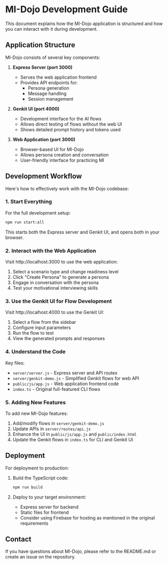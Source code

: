 # MI-Dojo Development Guide

This document explains how the MI-Dojo application is structured and how you can interact with it during development.

## Application Structure

MI-Dojo consists of several key components:

1. **Express Server (port 3000)**
   - Serves the web application frontend
   - Provides API endpoints for:
     - Persona generation
     - Message handling
     - Session management

2. **Genkit UI (port 4000)**
   - Development interface for the AI flows
   - Allows direct testing of flows without the web UI
   - Shows detailed prompt history and tokens used

3. **Web Application (port 3000)**
   - Browser-based UI for MI-Dojo
   - Allows persona creation and conversation
   - User-friendly interface for practicing MI

## Development Workflow

Here's how to effectively work with the MI-Dojo codebase:

### 1. Start Everything

For the full development setup:

```bash
npm run start:all
```

This starts both the Express server and Genkit UI, and opens both in your browser.

### 2. Interact with the Web Application

Visit http://localhost:3000 to use the web application:

1. Select a scenario type and change readiness level
2. Click "Create Persona" to generate a persona
3. Engage in conversation with the persona
4. Test your motivational interviewing skills

### 3. Use the Genkit UI for Flow Development

Visit http://localhost:4000 to use the Genkit UI:

1. Select a flow from the sidebar
2. Configure input parameters
3. Run the flow to test
4. View the generated prompts and responses

### 4. Understand the Code

Key files:

- `server/server.js` - Express server and API routes
- `server/genkit-demo.js` - Simplified Genkit flows for web API
- `public/js/app.js` - Web application frontend code
- `index.ts` - Original full-featured CLI flows

### 5. Adding New Features

To add new MI-Dojo features:

1. Add/modify flows in `server/genkit-demo.js`
2. Update APIs in `server/routes/api.js`
3. Enhance the UI in `public/js/app.js` and `public/index.html`
4. Update the Genkit flows in `index.ts` for CLI and Genkit UI

## Deployment

For deployment to production:

1. Build the TypeScript code:
   ```bash
   npm run build
   ```

2. Deploy to your target environment:
   - Express server for backend
   - Static files for frontend
   - Consider using Firebase for hosting as mentioned in the original requirements

## Contact

If you have questions about MI-Dojo, please refer to the README.md or create an issue on the repository.